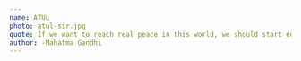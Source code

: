 ```yaml
---
name: ATUL
photo: atul-sir.jpg
quote: If we want to reach real peace in this world, we should start educating children.
author: -Mahatma Gandhi
---
```


